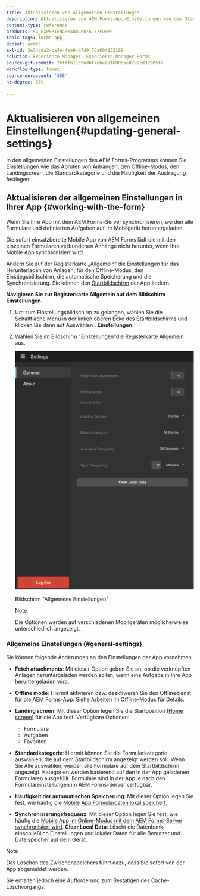 ```yaml
---
title: Aktualisieren von allgemeinen Einstellungen
description: Aktualisieren von AEM Forms-App-Einstellungen wie dem Startbildschirm und Abrufen von Startpunkten und Anlagenoptionen
content-type: reference
products: SG_EXPERIENCEMANAGER/6.5/FORMS
topic-tags: forms-app
docset: aem65
exl-id: 3e74cda2-ba3e-4ee9-b7d0-76a804232199
solution: Experience Manager, Experience Manager Forms
source-git-commit: 76fffb11c56dbf7ebee9f6805ae0799cd32985fe
workflow-type: tm+mt
source-wordcount: '388'
ht-degree: 56%

---
```


# Aktualisieren von allgemeinen Einstellungen{#updating-general-settings}

In den allgemeinen Einstellungen des AEM Forms-Programms können Sie Einstellungen wie das Abrufen von Anhängen, den Offline-Modus, den Landingscreen, die Standardkategorie und die Häufigkeit der Austragung festlegen.

## Aktualisieren der allgemeinen Einstellungen in Ihrer App {#working-with-the-form}

Wenn Sie Ihre App mit dem AEM Forms-Server synchronisieren, werden alle Formulare und definierten Aufgaben auf Ihr Mobilgerät heruntergeladen.

Die sofort einsatzbereite Mobile App von AEM Forms lädt die mit den einzelnen Formularen verbundenen Anhänge nicht herunter, wenn Ihre Mobile App synchronisiert wird.

Ändern Sie auf der Registerkarte „Allgemein“ die Einstellungen für das Herunterladen von Anlagen, für den Offline-Modus, den Einstiegsbildschirm, die automatische Speicherung und die Synchronisierung. Sie können den [Startbildschirm](../../forms/using/home-screen.md) der App ändern.

**Navigieren Sie zur Registerkarte Allgemein auf dem Bildschirm Einstellungen .**

1. Um zum Einstellungsbildschirm zu gelangen, wählen Sie die Schaltfläche Menü in der linken oberen Ecke des Startbildschirms und klicken Sie dann auf Auswählen . **Einstellungen**.
1. Wählen Sie im Bildschirm &quot;Einstellungen&quot;die Registerkarte Allgemein aus.

   ![Allgemeine Einstellungen in der AEM Forms-App](assets/gen-settings-1.png)

   Bildschirm &quot;Allgemeine Einstellungen&quot;

   >[!NOTE]
   >
   >Die Optionen werden auf verschiedenen Mobilgeräten möglicherweise unterschiedlich angezeigt.

### Allgemeine Einstellungen {#general-settings}

Sie können folgende Änderungen an den Einstellungen der App vornehmen.

* **Fetch attachments**: Mit dieser Option geben Sie an, ob die verknüpften Anlagen heruntergeladen werden sollen, wenn eine Aufgabe in Ihre App heruntergeladen wird.
* **Offline mode**: Hiermit aktivieren bzw. deaktivieren Sie den Offlinedienst für die AEM Forms-App. Siehe [Arbeiten im Offline-Modus](/help/forms/using/work-offline-mode.md) für Details.
* **Landing screen**: Mit dieser Option legen Sie die Startposition ([Home screen](../../forms/using/home-screen.md)) für die App fest.
Verfügbare Optionen:

   * Formulare
   * Aufgaben
   * Favoriten

* **Standardkategorie**: Hiermit können Sie die Formularkategorie auswählen, die auf dem Startbildschirm angezeigt werden soll. Wenn Sie Alle auswählen, werden alle Formulare auf dem Startbildschirm angezeigt. Kategorien werden basierend auf den in der App geladenen Formularen ausgefüllt. Formulare sind in der App je nach den Formulareinstellungen im AEM Forms-Server verfügbar.

* **Häufigkeit der automatischen Speicherung**: Mit dieser Option legen Sie fest, wie häufig die [Mobile App Formulardaten lokal speichert](../../forms/using/autosave-data-app.md).
* **Synchronisierungsfrequenz**: Mit dieser Option legen Sie fest, wie häufig die [Mobile App im Online-Modus mit dem AEM Forms-Server synchronisiert wird](../../forms/using/sync-app.md).
  **Clear Local Data**: Löscht die Datenbank, einschließlich Einstellungen und lokaler Daten für alle Benutzer und Dateispeicher auf dem Gerät.

>[!NOTE]
>
>Das Löschen des Zwischenspeichers führt dazu, dass Sie sofort von der App abgemeldet werden.
>
>Sie erhalten jedoch eine Aufforderung zum Bestätigen des Cache-Löschvorgangs.
